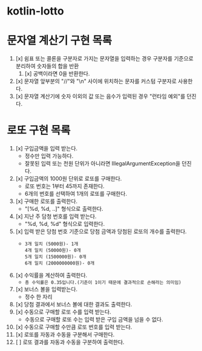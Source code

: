 # kotlin-lotto

# 문자열 계산기 구현 목록

1. [x] 쉼표 또는 콜론을 구분자로 가지는 문자열을 입력하는 경우 구분자를 기준으로 분리하여 숫자들의 합을 반환
   1. [x] 공백이라면 0을 반환한다.
2. [x] 문자열 앞부분의 "//"와 "\n" 사이에 위치하는 문자를 커스텀 구분자로 사용한다.
3. [x] 문자열 계산기에 숫자 이외의 값 또는 음수가 입력된 경우 "런타임 예외"를 던진다. 

# 로또 구현 목록

1. [x] 구입금액을 입력 받는다.
   - 정수만 입력 가능하다.
   - 잘못된 입력 또는 천원 단위가 아니라면 IllegalArgumentException을 던진다.
2. [x] 구입금액의 1000원 단위로 로또를 구매한다.
   - 로또 번호는 1부터 45까지 존재한다.
   - 6개의 번호를 선택하여 1개의 로또를 구매한다.
3. [x] 구매한 로또를 출력한다.
   - "[%d, %d, ..]" 형식으로 출력한다.
4. [x] 지난 주 담청 번호를 입력 받는다.
   - "%d, %d, %d" 형식으로 입력한다.
5. [x] 입력 받은 당첨 번호 기준으로 당첨 금액과 당첨된 로또의 개수를 출력한다.
   - ```
     3개 일치 (5000원)- 1개
     4개 일치 (50000원)- 0개
     5개 일치 (1500000원)- 0개
     6개 일치 (2000000000원)- 0개
     ```
6. [x] 수익률을 계산하여 출력한다.
   - `총 수익률은 0.35입니다.(기준이 1이기 때문에 결과적으로 손해라는 의미임)`
7. [x] 보너스 볼을 입력받는다.
   - 정수 한 자리
8. [x] 당첨 결과에서 보너스 볼에 대한 결과도 출력한다.
9. [x] 수동으로 구매할 로또 수를 입력 받는다.
   - 수동으로 구매할 로또 수는 입력 받은 구입 금액을 넘을 수 없다.
10. [x] 수동으로 구매할 수만큼 로또 번호를 입력 받는다.
11. [x] 로또를 자동과 수동을 구분해서 구매한다.
12. [ ] 로또 결과를 자동과 수동을 구분하여 출력한다.
